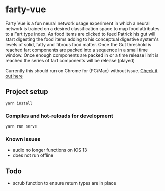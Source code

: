 # farty-vue
Farty Vue is a fun neural network usage experiment in which a neural network is trained on a desired classification space to map food attributes to a Fart type index.
As food items are clicked to feed Patrick his gut will start digesting the food items adding to his conceptual digestive system's levels of solid, fatty and fibrous food matter. Once the Gut threshold is reached  fart components are packed into a sequence in a small time window. Once enough components are packed in or a time release limit is reached the series of fart components will be release (played)

Currently this should run on Chrome for (PC/Mac) without issue.
[Check it out here](https://farty-vue.herokuapp.com)

## Project setup
```
yarn install
```

### Compiles and hot-reloads for development
```
yarn run serve
```

### Known issues
* audio no longer functions on IOS 13
* does not run offline

## Todo
* scrub function to ensure return types are in place
